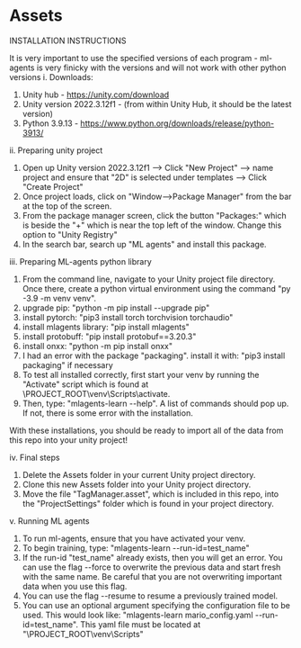 # Assets

INSTALLATION INSTRUCTIONS

It is very important to use the specified versions of each program - ml-agents is very finicky with the versions and will not work with other python versions
i. Downloads:
  1. Unity hub - https://unity.com/download
  2. Unity version 2022.3.12f1 - (from within Unity Hub, it should be the latest version)
  3. Python 3.9.13 - https://www.python.org/downloads/release/python-3913/

ii. Preparing unity project
  1. Open up Unity version 2022.3.12f1 --> Click "New Project" --> name project and ensure that "2D" is selected under templates --> Click "Create Project"
  2. Once project loads, click on "Window-->Package Manager" from the bar at the top of the screen.
  3. From the package manager screen, click the button "Packages:" which is beside the "+" which is near the top left of the window. Change this option to "Unity Registry"
  4. In the search bar, search up "ML agents" and install this package.

iii. Preparing ML-agents python library
  1. From the command line, navigate to your Unity project file directory. Once there, create a python virtual environment using the command "py -3.9 -m venv venv".
  2. upgrade pip: "python -m pip install --upgrade pip"
  3.  install pytorch: "pip3 install torch torchvision torchaudio"
  4.  install mlagents library: "pip install mlagents"
  5.  install protobuff: "pip install protobuf==3.20.3"
  6.  install onxx: "python -m pip install onxx"
  7.  I had an error with the package "packaging". install it with: "pip3 install packaging" if necessary
  8.  To test all installed correctly, first start your venv by running the "Activate" script which is found at \PROJECT_ROOT\venv\Scripts\activate.
  9.  Then, type: "mlagents-learn --help". A list of commands should pop up. If not, there is some error with the installation.

With these installations, you should be ready to import all of the data from this repo into your unity project!

iv. Final steps
  1. Delete the Assets folder in your current Unity project directory.
  2. Clone this new Assets folder into your Unity project directory.
  3. Move the file "TagManager.asset", which is included in this repo, into the "ProjectSettings" folder which is found in your project directory.

v. Running ML agents
  1. To run ml-agents, ensure that you have activated your venv.
  2. To begin training, type: "mlagents-learn --run-id=test_name"
  3. If the run-id "test_name" already exists, then you will get an error. You can use the flag --force to overwrite the previous data and start fresh with the same name. Be careful that you are not overwriting important data when you use this flag.
  4. You can use the flag --resume to resume a previously trained model.
  5. You can use an optional argument specifying the configuration file to be used. This would look like: "mlagents-learn mario_config.yaml --run-id=test_name". This yaml file must be located at "\PROJECT_ROOT\venv\Scripts\"

